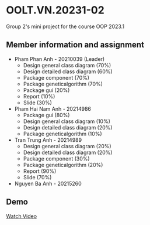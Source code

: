 # OOLT.VN.20231-02
Group 2's mini project for the course OOP 2023.1
## Member information and assignment
- Pham Phan Anh - 20210039 (Leader)
    + Design general class diagram (70%)
    + Design detailed class diagram (60%)
    + Package component (70%)
    + Package geneticalgorithm (70%)
    + Package gui (20%)
    + Report (10%)
    + Slide (30%)
- Pham Hai Nam Anh - 20214986
    + Package gui (80%)
    + Design general class diagram (10%)
    + Design detailed class diagram (20%)
    + Package geneticalgorithm (10%)
- Tran Trung Anh - 20214989
    + Design general class diagram (20%)
    + Design detailed class diagram (20%)
    + Package component (30%)
    + Package geneticalgorithm (20%)
    + Report (90%)
    + Slide (70%)
- Nguyen Ba Anh - 20215260
## Demo
[Watch Video](https://www.youtube.com/watch?v=ltmqGEy6V-Q)
